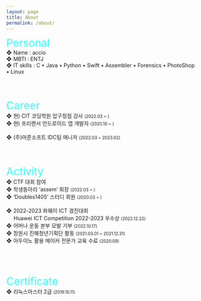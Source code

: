 ```yaml
---
layout: page
title: About
permalink: /about/
---
```

<span style="font-size:2em; color:#33FFFF;">Personal</span>
<br>
❖  Name : accio      
❖  MBTI : ENTJ    
❖  IT skills : C • Java • Python • Swift • Assembler • Forensics • PhotoShop • Linux      
<br>
<br>
<br>

<span style="font-size:2em; color:#33FFFF;">Career</span>
<br>
❖  현) CIT 코딩학원 압구정점 강사 <span style="font-size:0.8em;">(2022.03 ~ )</span><br />
❖  현) 프리랜서 안드로이드 앱 개발자 <span style="font-size:0.8em;">(2020.10 ~ )</span><br />     
❖  (주)마준소프트 IDC팀 매니저 <span style="font-size:0.8em;">(2022.03 ~ 2023.02)</span><br />
<br>
<br>
<br>

<span style="font-size:2em; color:#33FFFF;">Activity</span>
<br>
❖  CTF 대회 참여 <br />
❖  학생동아리 ‘assem’ 회장 <span style="font-size:0.8em;">(2022.03 ~ )</span>    <br />
❖  ‘Doubles1405’ 스터디 회원 <span style="font-size:0.8em;">(2020.03 ~ )</span>    <br />
<br />
❖  2022-2023 화웨이 ICT 경진대회    <br />
&nbsp;&nbsp;&nbsp;&nbsp;&nbsp;Huawei ICT Competition 2022-2023 우수상 <span style="font-size:0.8em;">(2022.12.22)</span>     <br />
❖  어머나 운동 본부 모발 기부 <span style="font-size:0.8em;">(2022.10.17)</span>     <br />
❖  창원시 진해청년기획단 활동 <span style="font-size:0.8em;">(2021.03.01 ~ 2021.12.31)</span>     <br />
❖  아두이노 활용 메이커 전문가 교육 수료 <span style="font-size:0.8em;">(2020.09)</span>        <br />       
<br>
<br>
<br>

<span style="font-size:2em; color:#33FFFF;">Certificate</span>
<br>
❖  리눅스마스터 2급 <span style="font-size:0.8em;">(2019.10.11)</span>
